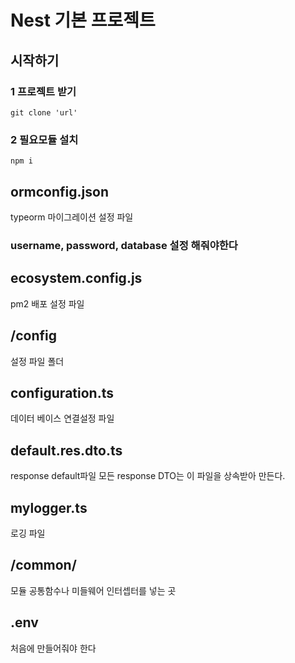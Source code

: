 # Nest 기본 프로젝트

## 시작하기
### 1 프로젝트 받기
```
git clone 'url'
```

### 2 필요모듈 설치
```
npm i
```

## ormconfig.json 
typeorm 마이그레이션 설정 파일
### username, password, database 설정 해줘야한다

## ecosystem.config.js 
pm2 배포 설정 파일

## /config
설정 파일 폴더

## configuration.ts 
데이터 베이스 연결설정 파일

## default.res.dto.ts 
response default파일 모든 response DTO는 이 파일을 상속받아 만든다.

## mylogger.ts 
로깅 파일

## /common/
모듈 공통함수나 미들웨어 인터셉터를 넣는 곳

## .env 
처음에 만들어줘야 한다
